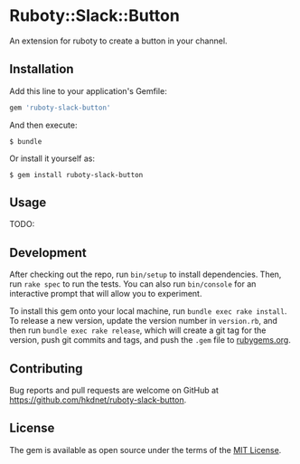 # Ruboty::Slack::Button

An extension for ruboty to create a button in your channel.

## Installation

Add this line to your application's Gemfile:

```ruby
gem 'ruboty-slack-button'
```

And then execute:

    $ bundle

Or install it yourself as:

    $ gem install ruboty-slack-button

## Usage

TODO: 

## Development

After checking out the repo, run `bin/setup` to install dependencies. Then, run `rake spec` to run the tests. You can also run `bin/console` for an interactive prompt that will allow you to experiment.

To install this gem onto your local machine, run `bundle exec rake install`. To release a new version, update the version number in `version.rb`, and then run `bundle exec rake release`, which will create a git tag for the version, push git commits and tags, and push the `.gem` file to [rubygems.org](https://rubygems.org).

## Contributing

Bug reports and pull requests are welcome on GitHub at https://github.com/hkdnet/ruboty-slack-button.


## License

The gem is available as open source under the terms of the [MIT License](http://opensource.org/licenses/MIT).

